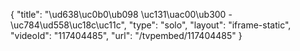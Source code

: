 {
    "title": "\ud638\uc0b0\ub098 \uc131\uac00\ub300 - \uc784\ud558\uc18c\uc11c",
    "type": "solo",
    "layout": "iframe-static",
    "videoId": "117404485",
    "url": "\/tvpembed\/117404485"
}
